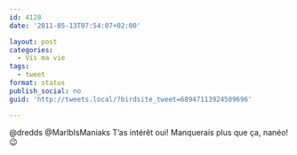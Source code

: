 ```yaml
---
id: 4128
date: '2011-05-13T07:54:07+02:00'

layout: post
categories:
  - Vis ma vie
tags:
  - tweet
format: status
publish_social: no
guid: 'http://tweets.local/?birdsite_tweet=68947113924509696'

---
```


@dredds @MarlbIsManiaks T’as intérêt oui! Manquerais plus que ça, nanéo! 😉